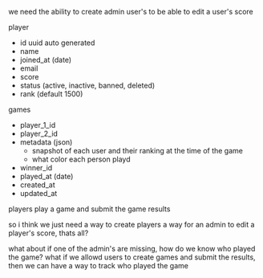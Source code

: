 we need the ability to create admin user's to
be able to edit a user's score

player
- id uuid auto generated
- name
- joined_at (date)
- email
- score
- status (active, inactive, banned, deleted)
- rank (default 1500)

games
- player_1_id
- player_2_id
- metadata (json)
  - snapshot of each user and their ranking at the time of the game
  - what color each person playd
- winner_id
- played_at (date)
- created_at
- updated_at


players play a game and submit the game results

so i think we just need a way to create players
a way for an admin to edit a player's score, thats all?

what about if one of the admin's are missing, how do we know who played the game?
what if we allowd users to create games and submit the results, then we can have a way to track who played the game